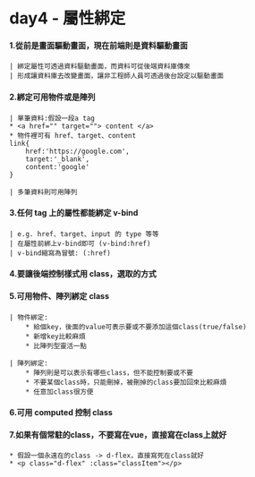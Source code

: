 # day4 - 屬性綁定

#### 1.從前是畫面驅動畫面，現在前端則是資料驅動畫面

    | 綁定屬性可透過資料驅動畫面，而資料可從後端資料庫傳來
    | 形成讓資料庫去改變畫面，讓非工程師人員可透過後台設定以驅動畫面

#### 2.綁定可用物件或是陣列

    | 單筆資料:假設一段a tag
    * <a href="" target=""> content </a>
    * 物件裡可有 href、target、content
    link{
        href:'https://google.com',
        target:'_blank',
        content:'google'
    }

    | 多筆資料則可用陣列

#### 3.任何 tag 上的屬性都能綁定 v-bind

    | e.g. href、target、input 的 type 等等
    | 在屬性前綁上v-bind即可 (v-bind:href)
    | v-bind縮寫為冒號: (:href)

#### 4.要讓後端控制樣式用 class，選取的方式

#### 5.可用物件、陣列綁定 class

    | 物件綁定:
        * 給個key，後面的value可表示要或不要添加這個class(true/false)
        * 新增key比較麻煩
        * 比陣列型靈活一點

    | 陣列綁定:
        * 陣列則是可以表示有哪些class，但不能控制要或不要
        * 不要某個class時，只能刪掉，被刪掉的class要加回來比較麻煩
        * 任意加class很方便

#### 6.可用 computed 控制 class

#### 7.如果有個常駐的class，不要寫在vue，直接寫在class上就好
    * 假設一個永遠在的class -> d-flex，直接寫死在class就好
    * <p class="d-flex" :class="classItem"></p>
